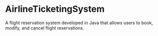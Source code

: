 # AirlineTicketingSystem
A flight reservation system developed in Java that allows users to book, modify, and cancel flight reservations.
